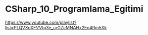 # CSharp_10_Programlama_Egitimi
 https://www.youtube.com/playlist?list=PLQVXoXFVVtp3e_urGZcMNAHx2Eo4Rm5Xk
